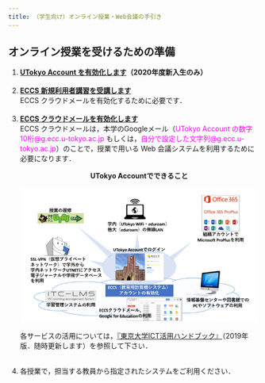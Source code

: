 ```yaml
---
title: （学生向け）オンライン授業・Web会議の手引き
---
```


## オンライン授業を受けるための準備

<ol>
  <li> <b> <a href="">UTokyo Account を有効化します</a>（2020年度新入生のみ）</b><br><br> </li> 
	 
	 
  <li> <b><a href="https://www.ecc.u-tokyo.ac.jp/onlineseminar.html" target="_blank">ECCS 新規利用者講習を受講します</a></b><br>
     ECCS クラウドメールを有効化するために必要です．<br><br></li>  
	 
	 
  <li> <b><a href="https://hwb.ecc.u-tokyo.ac.jp/wp/literacy/email/initialize/" target="_blank">ECCS クラウドメールを有効化します</a></b><br>  
      ECCS クラウドメールは，本学のGoogleメール（<span style ="color:magenta;">UTokyo Account の数字10桁@g.ecc.u-tokyo.ac.jp</span> もしくは，<span style ="color:magenta;">自分で設定した文字列@g.ecc.u-tokyo.ac.jp</span>）のことで，授業で用いる Web 会議システムを利用するために必要になります． </li> 
     
<b><div style="text-align: center; margin: 15px">
UTokyo Accountでできること</div></b>

![](img/2-1.png)

各サービスの活用については，[『東京大学ICT活用ハンドブック』](https://fye.c.u-tokyo.ac.jp/students/?action=common_download_main&upload_id=1324)（2019年版．随時更新します）を参照して下さい．<br><br>
     
  <li> 各授業で，担当する教員から指定されたシステムをご利用ください．
</ol>
 
  